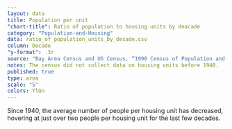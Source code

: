 ```yaml
---
layout: data
title: Population per unit
"chart-title": Ratio of population to housing units by deacade
category: "Population-and-Housing"
data: ratio_of_population_units_by_decade.csv
column: Decade
"y-format": .3r
source: "Bay Area Census and US Census, “1990 Census of Population and Housing (1990 CPH)”."
notes: The census did not collect data on housing units before 1940.
published: true
type: area
scale: "5"
colors: YlGn
---
```


Since 1940, the average number of people per housing unit has decreased, hovering at just over two people per housing unit for the last few decades.